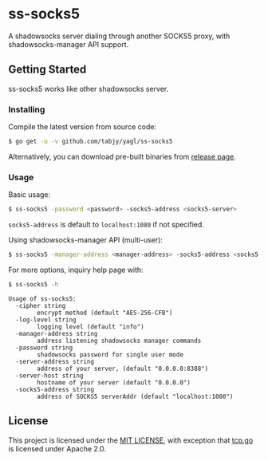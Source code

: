 # ss-socks5
A shadowsocks server dialing through another SOCKS5 proxy, with shadowsocks-manager API support.

## Getting Started
ss-socks5 works like other shadowsocks server.

### Installing

Compile the latest version from source code:
```bash
$ go get -u -v github.com/tabjy/yagl/ss-socks5
```

Alternatively, you can download pre-built binaries from [release page](https://github.com/tabjy/ss-socks5/releases).

### Usage

Basic usage:
```bash
$ ss-socks5 -password <password> -socks5-address <socks5-server>
```
`socks5-address` is default to `localhost:1080` if not specified.

Using shadowsocks-manager API (multi-user):
```bash
$ ss-socks5 -manager-address <manager-address> -socks5-address <socks5-server>
```

For more options, inquiry help page with:
```bash
$ ss-socks5 -h
```
```
Usage of ss-socks5:
  -cipher string
    	encrypt method (default "AES-256-CFB")
  -log-level string
    	logging level (default "info")
  -manager-address string
    	address listening shadowsocks manager commands
  -password string
    	shadowsocks password for single user mode
  -server-address string
    	address of your server, (default "0.0.0.0:8388")
  -server-host string
    	hostname of your server (default "0.0.0.0")
  -socks5-address string
    	address of SOCKS5 serverAddr (default "localhost:1080")
```

## License

This project is licensed under the [MIT LICENSE](LICENSE), with exception that [tcp.go](3rd-party/go-shadowsocks2/tcp.go) is licensed under Apache 2.0.
